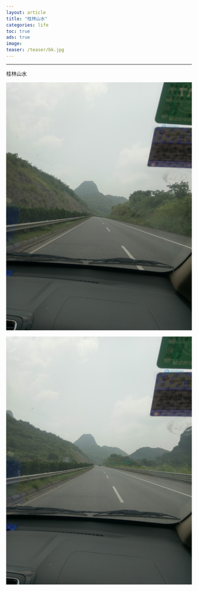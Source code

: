 ```yaml
---
layout: article
title: "桂林山水"
categories: life
toc: true
ads: true
image:
teaser: /teaser/bk.jpg
---
```


---

桂林山水

![df](https://github.com/storage201608/storage/blob/master/myhome2016/_posts/life/2016-08-10-1326life.md/IMG_20160810_120752.jpg?raw=true)

![df](https://github.com/storage201608/storage/blob/master/myhome2016/_posts/life/2016-08-10-1326life.md/IMG_20160810_120744.jpg?raw=true)

